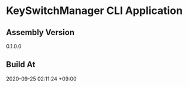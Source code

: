 KeySwitchManager CLI Application
==============================

## Assembly Version

0.1.0.0

## Build At

2020-09-25 02:11:24 +09:00

